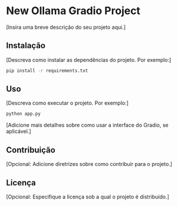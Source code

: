 # New Ollama Gradio Project

[Insira uma breve descrição do seu projeto aqui.]

## Instalação

[Descreva como instalar as dependências do projeto. Por exemplo:]

```bash
pip install -r requirements.txt
```

## Uso

[Descreva como executar o projeto. Por exemplo:]

```bash
python app.py
```

[Adicione mais detalhes sobre como usar a interface do Gradio, se aplicável.]

## Contribuição

[Opcional: Adicione diretrizes sobre como contribuir para o projeto.]

## Licença

[Opcional: Especifique a licença sob a qual o projeto é distribuído.]
